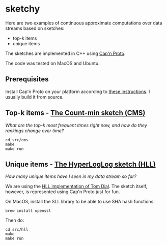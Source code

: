 # sketchy

Here are two examples of continuous approximate computations over data streams based on sketches:

* top-k items
* unique items

The sketches are implemented in C++ using [Cap'n Proto](https://capnproto.org).

The code was tested on MacOS and Ubuntu.

## Prerequisites

Install Cap'n Proto on your platform according to [these instructions](https://capnproto.org/install.html).  I usually build it from source.

## Top-k items - [The Count-min sketch (CMS)](https://en.wikipedia.org/wiki/Count%E2%80%93min_sketch)

*What are the top-k most frequent itmes right now, and how do they rankings change over time?*

    cd src/cms
    make
    make run

## Unique items - [The HyperLogLog sketch (HLL)](https://en.wikipedia.org/wiki/HyperLogLog)

*How many unique items have I seen in my data stream so far?*

We are using the [HLL implementation of Tom Dial](https://github.com/dialtr/libcount.git).  The sketch itself, however, is represented using Cap'n Proto just for fun.

On MacOS, install the SLL library to be able to use SHA hash functions:

    brew install openssl

Then do:

    cd src/hll
    make
    make run
